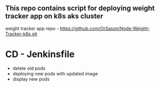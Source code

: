 ## This repo contains script for deploying weight tracker app on k8s aks cluster 

weight tracker app repo - https://github.com/OrSason/Node-Weight-Tracker-k8s.git

# CD - Jenkinsfile
 - delete old pods
 - deploying new pods with updated image
 - display new pods


